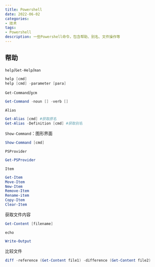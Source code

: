 ```yaml
---
title: Powershell
date: 2022-06-02
categories:
- 技术
tags:
- Powershell
description: 一些Powershell命令，包含帮助、别名、文件操作等
---
```


## 帮助

`help`/`Get-Help`/`man`

```powershell
help [cmd]
help [cmd] -parameter [para]
```

`Get-Command`/`gcm` 

```powershell
Get-Command -noun [] -verb []
```

`Alias` 

```powershell
Get-Alias [cmd] #获取原名
Get-Alias -Definition [cmd] #获取别名
```

`Show-Command`：图形界面

```powershell
Show-Command [cmd]
```

`PSProvider`

```powershell
Get-PSProvider
```

`Item`

```powershell
Get-Item
Move-Item
New-Item
Remove-Item
Rename-item
Copy-Item
Clear-Item
```

获取文件内容

```powershell
Get-Content [filename]
```

`echo`

```powershell
Write-Output
```

比较文件

```powershell
diff -reference (Get-Content file1) -difference (Get-Content file2)
```

